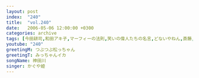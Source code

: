 ```yaml
---
layout: post
index:  "240"
title:  "vol.240"
date:   2006-05-06 12:00:00 +0300
categories: archive
tags: [今田耕司,和田アキ子,マーフィーの法則,笑いの偉人たちの名言,どないやねん,斎藤,山田花子,おっさん]
youtube: "240"
greetingM: つぶつぶ松っちゃん
greetingT: みっちゃんイカ
songName: 神田川
singer: かぐや姫
---
```

